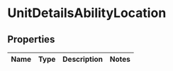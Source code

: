 

# UnitDetailsAbilityLocation


## Properties

| Name | Type | Description | Notes |
|------------ | ------------- | ------------- | -------------|




